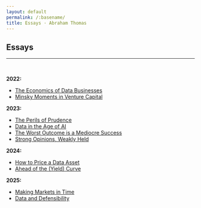 ```yaml
---
layout: default
permalink: /:basename/
title: Essays · Abraham Thomas
---
```


## Essays

----

<br/>

**2022:**  
* [The Economics of Data Businesses](https://pivotal.substack.com/p/economics-of-data-biz)  
* [Minsky Moments in Venture Capital](https://pivotal.substack.com/p/minsky-moments-in-venture-capital)  

**2023:**  
* [The Perils of Prudence](https://pivotal.substack.com/p/the-perils-of-prudence)  
* [Data in the Age of AI](https://pivotal.substack.com/p/data-in-the-age-of-ai)   
* [The Worst Outcome is a Mediocre Success](https://pivotal.substack.com/p/the-worst-outcome-is-a-mediocre-success)  
* [Strong Opinions, Weakly Held](https://pivotal.substack.com/p/strong-opinions-weakly-held)  

**2024:**  
* [How to Price a Data Asset](https://pivotal.substack.com/p/how-to-price-a-data-asset)  
* [Ahead of the (Yield) Curve](https://pivotal.substack.com/p/ahead-of-the-yield-curve)  

**2025:**  
* [Making Markets in Time](https://pivotal.substack.com/p/making-markets-in-time)  
* [Data and Defensibility](https://pivotal.substack.com/p/data-and-defensibility)  


<br/>
<br/>
<br/>

